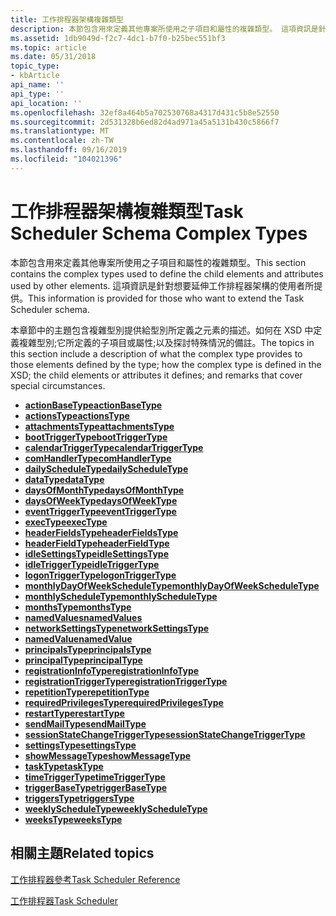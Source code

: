```yaml
---
title: 工作排程器架構複雜類型
description: 本節包含用來定義其他專案所使用之子項目和屬性的複雜類型。 這項資訊是針對想要延伸工作排程器架構的使用者所提供。
ms.assetid: 1db9049d-f2c7-4dc1-b7f0-b25bec551bf3
ms.topic: article
ms.date: 05/31/2018
topic_type:
- kbArticle
api_name: ''
api_type: ''
api_location: ''
ms.openlocfilehash: 32ef8a464b5a702530768a4317d431c5b8e52550
ms.sourcegitcommit: 2d531328b6ed82d4ad971a45a5131b430c5866f7
ms.translationtype: MT
ms.contentlocale: zh-TW
ms.lasthandoff: 09/16/2019
ms.locfileid: "104021396"
---
```

# <a name="task-scheduler-schema-complex-types"></a><span data-ttu-id="67ac0-104">工作排程器架構複雜類型</span><span class="sxs-lookup"><span data-stu-id="67ac0-104">Task Scheduler Schema Complex Types</span></span>

<span data-ttu-id="67ac0-105">本節包含用來定義其他專案所使用之子項目和屬性的複雜類型。</span><span class="sxs-lookup"><span data-stu-id="67ac0-105">This section contains the complex types used to define the child elements and attributes used by other elements.</span></span> <span data-ttu-id="67ac0-106">這項資訊是針對想要延伸工作排程器架構的使用者所提供。</span><span class="sxs-lookup"><span data-stu-id="67ac0-106">This information is provided for those who want to extend the Task Scheduler schema.</span></span>

<span data-ttu-id="67ac0-107">本章節中的主題包含複雜型別提供給型別所定義之元素的描述。如何在 XSD 中定義複雜型別;它所定義的子項目或屬性;以及探討特殊情況的備註。</span><span class="sxs-lookup"><span data-stu-id="67ac0-107">The topics in this section include a description of what the complex type provides to those elements defined by the type; how the complex type is defined in the XSD; the child elements or attributes it defines; and remarks that cover special circumstances.</span></span>

-   [<span data-ttu-id="67ac0-108">**actionBaseType**</span><span class="sxs-lookup"><span data-stu-id="67ac0-108">**actionBaseType**</span></span>](taskschedulerschema-actionbasetype-complextype.md)
-   [<span data-ttu-id="67ac0-109">**actionsType**</span><span class="sxs-lookup"><span data-stu-id="67ac0-109">**actionsType**</span></span>](taskschedulerschema-actionstype-complextype.md)
-   [<span data-ttu-id="67ac0-110">**attachmentsType**</span><span class="sxs-lookup"><span data-stu-id="67ac0-110">**attachmentsType**</span></span>](taskschedulerschema-attachmentstype-complextype.md)
-   [<span data-ttu-id="67ac0-111">**bootTriggerType**</span><span class="sxs-lookup"><span data-stu-id="67ac0-111">**bootTriggerType**</span></span>](taskschedulerschema-boottriggertype-complextype.md)
-   [<span data-ttu-id="67ac0-112">**calendarTriggerType**</span><span class="sxs-lookup"><span data-stu-id="67ac0-112">**calendarTriggerType**</span></span>](taskschedulerschema-calendartriggertype-complextype.md)
-   [<span data-ttu-id="67ac0-113">**comHandlerType**</span><span class="sxs-lookup"><span data-stu-id="67ac0-113">**comHandlerType**</span></span>](taskschedulerschema-comhandlertype-complextype.md)
-   [<span data-ttu-id="67ac0-114">**dailyScheduleType**</span><span class="sxs-lookup"><span data-stu-id="67ac0-114">**dailyScheduleType**</span></span>](taskschedulerschema-dailyscheduletype-complextype.md)
-   [<span data-ttu-id="67ac0-115">**dataType**</span><span class="sxs-lookup"><span data-stu-id="67ac0-115">**dataType**</span></span>](taskschedulerschema-datatype-complextype.md)
-   [<span data-ttu-id="67ac0-116">**daysOfMonthType**</span><span class="sxs-lookup"><span data-stu-id="67ac0-116">**daysOfMonthType**</span></span>](taskschedulerschema-daysofmonthtype-complextype.md)
-   [<span data-ttu-id="67ac0-117">**daysOfWeekType**</span><span class="sxs-lookup"><span data-stu-id="67ac0-117">**daysOfWeekType**</span></span>](taskschedulerschema-daysofweektype-complextype.md)
-   [<span data-ttu-id="67ac0-118">**eventTriggerType**</span><span class="sxs-lookup"><span data-stu-id="67ac0-118">**eventTriggerType**</span></span>](taskschedulerschema-eventtriggertype-complextype.md)
-   [<span data-ttu-id="67ac0-119">**execType**</span><span class="sxs-lookup"><span data-stu-id="67ac0-119">**execType**</span></span>](taskschedulerschema-exectype-complextype.md)
-   [<span data-ttu-id="67ac0-120">**headerFieldsType**</span><span class="sxs-lookup"><span data-stu-id="67ac0-120">**headerFieldsType**</span></span>](taskschedulerschema-headerfieldstype-complextype.md)
-   [<span data-ttu-id="67ac0-121">**headerFieldType**</span><span class="sxs-lookup"><span data-stu-id="67ac0-121">**headerFieldType**</span></span>](taskschedulerschema-headerfieldtype-complextype.md)
-   [<span data-ttu-id="67ac0-122">**idleSettingsType**</span><span class="sxs-lookup"><span data-stu-id="67ac0-122">**idleSettingsType**</span></span>](taskschedulerschema-idlesettingstype-complextype.md)
-   [<span data-ttu-id="67ac0-123">**idleTriggerType**</span><span class="sxs-lookup"><span data-stu-id="67ac0-123">**idleTriggerType**</span></span>](taskschedulerschema-idletriggertype-complextype.md)
-   [<span data-ttu-id="67ac0-124">**logonTriggerType**</span><span class="sxs-lookup"><span data-stu-id="67ac0-124">**logonTriggerType**</span></span>](taskschedulerschema-logontriggertype-complextype.md)
-   [<span data-ttu-id="67ac0-125">**monthlyDayOfWeekScheduleType**</span><span class="sxs-lookup"><span data-stu-id="67ac0-125">**monthlyDayOfWeekScheduleType**</span></span>](taskschedulerschema-monthlydayofweekscheduletype-complextype.md)
-   [<span data-ttu-id="67ac0-126">**monthlyScheduleType**</span><span class="sxs-lookup"><span data-stu-id="67ac0-126">**monthlyScheduleType**</span></span>](taskschedulerschema-monthlyscheduletype-complextype.md)
-   [<span data-ttu-id="67ac0-127">**monthsType**</span><span class="sxs-lookup"><span data-stu-id="67ac0-127">**monthsType**</span></span>](taskschedulerschema-monthstype-complextype.md)
-   [<span data-ttu-id="67ac0-128">**namedValues**</span><span class="sxs-lookup"><span data-stu-id="67ac0-128">**namedValues**</span></span>](taskschedulerschema-namedvalues-complextype.md)
-   [<span data-ttu-id="67ac0-129">**networkSettingsType**</span><span class="sxs-lookup"><span data-stu-id="67ac0-129">**networkSettingsType**</span></span>](taskschedulerschema-networksettingstype-complextype.md)
-   [<span data-ttu-id="67ac0-130">**namedValue**</span><span class="sxs-lookup"><span data-stu-id="67ac0-130">**namedValue**</span></span>](schema-namedvalue-complextype.md)
-   [<span data-ttu-id="67ac0-131">**principalsType**</span><span class="sxs-lookup"><span data-stu-id="67ac0-131">**principalsType**</span></span>](taskschedulerschema-principalstype-complextype.md)
-   [<span data-ttu-id="67ac0-132">**principalType**</span><span class="sxs-lookup"><span data-stu-id="67ac0-132">**principalType**</span></span>](taskschedulerschema-principaltype-complextype.md)
-   [<span data-ttu-id="67ac0-133">**registrationInfoType**</span><span class="sxs-lookup"><span data-stu-id="67ac0-133">**registrationInfoType**</span></span>](taskschedulerschema-registrationinfotype-complextype.md)
-   [<span data-ttu-id="67ac0-134">**registrationTriggerType**</span><span class="sxs-lookup"><span data-stu-id="67ac0-134">**registrationTriggerType**</span></span>](taskschedulerschema-registrationtriggertype-complextype.md)
-   [<span data-ttu-id="67ac0-135">**repetitionType**</span><span class="sxs-lookup"><span data-stu-id="67ac0-135">**repetitionType**</span></span>](taskschedulerschema-repetitiontype-complextype.md)
-   [<span data-ttu-id="67ac0-136">**requiredPrivilegesType**</span><span class="sxs-lookup"><span data-stu-id="67ac0-136">**requiredPrivilegesType**</span></span>](taskschedulerschema-requiredprivilegestype-complextype.md)
-   [<span data-ttu-id="67ac0-137">**restartType**</span><span class="sxs-lookup"><span data-stu-id="67ac0-137">**restartType**</span></span>](taskschedulerschema-restarttype-complextype.md)
-   [<span data-ttu-id="67ac0-138">**sendMailType**</span><span class="sxs-lookup"><span data-stu-id="67ac0-138">**sendMailType**</span></span>](taskschedulerschema-sendemailtype-complextype.md)
-   [<span data-ttu-id="67ac0-139">**sessionStateChangeTriggerType**</span><span class="sxs-lookup"><span data-stu-id="67ac0-139">**sessionStateChangeTriggerType**</span></span>](taskschedulerschema-sessionstatechangetriggertype-complextype.md)
-   [<span data-ttu-id="67ac0-140">**settingsType**</span><span class="sxs-lookup"><span data-stu-id="67ac0-140">**settingsType**</span></span>](taskschedulerschema-settingstype-complextype.md)
-   [<span data-ttu-id="67ac0-141">**showMessageType**</span><span class="sxs-lookup"><span data-stu-id="67ac0-141">**showMessageType**</span></span>](taskschedulerschema-showmessagetype-complextype.md)
-   [<span data-ttu-id="67ac0-142">**taskType**</span><span class="sxs-lookup"><span data-stu-id="67ac0-142">**taskType**</span></span>](taskschedulerschema-tasktype-complextype.md)
-   [<span data-ttu-id="67ac0-143">**timeTriggerType**</span><span class="sxs-lookup"><span data-stu-id="67ac0-143">**timeTriggerType**</span></span>](taskschedulerschema-timetriggertype-complextype.md)
-   [<span data-ttu-id="67ac0-144">**triggerBaseType**</span><span class="sxs-lookup"><span data-stu-id="67ac0-144">**triggerBaseType**</span></span>](taskschedulerschema-triggerbasetype-complextype.md)
-   [<span data-ttu-id="67ac0-145">**triggersType**</span><span class="sxs-lookup"><span data-stu-id="67ac0-145">**triggersType**</span></span>](taskschedulerschema-triggerstype-complextype.md)
-   [<span data-ttu-id="67ac0-146">**weeklyScheduleType**</span><span class="sxs-lookup"><span data-stu-id="67ac0-146">**weeklyScheduleType**</span></span>](taskschedulerschema-weeklyscheduletype-complextype.md)
-   [<span data-ttu-id="67ac0-147">**weeksType**</span><span class="sxs-lookup"><span data-stu-id="67ac0-147">**weeksType**</span></span>](taskschedulerschema-weekstype-complextype.md)

## <a name="related-topics"></a><span data-ttu-id="67ac0-148">相關主題</span><span class="sxs-lookup"><span data-stu-id="67ac0-148">Related topics</span></span>

<dl> <dt>

[<span data-ttu-id="67ac0-149">工作排程器參考</span><span class="sxs-lookup"><span data-stu-id="67ac0-149">Task Scheduler Reference</span></span>](task-scheduler-reference.md)
</dt> <dt>

[<span data-ttu-id="67ac0-150">工作排程器</span><span class="sxs-lookup"><span data-stu-id="67ac0-150">Task Scheduler</span></span>](task-scheduler-start-page.md)
</dt> </dl>

 

 




